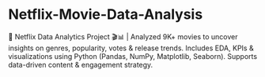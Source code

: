# Netflix-Movie-Data-Analysis
🚀 Netflix Data Analytics Project 🎬📊 | Analyzed 9K+ movies to uncover insights on genres, popularity, votes &amp; release trends. Includes EDA, KPIs &amp; visualizations using Python (Pandas, NumPy, Matplotlib, Seaborn). Supports data-driven content &amp; engagement strategy.
